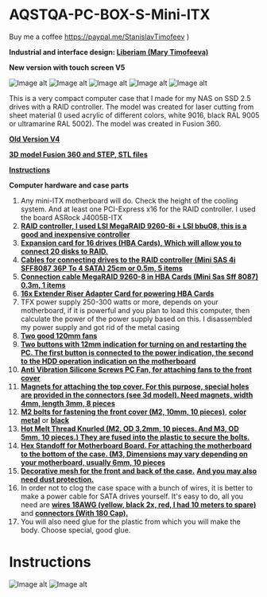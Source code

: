 # AQSTQA-PC-BOX-S-Mini-ITX

Buy me a coffee https://paypal.me/StanislavTimofeev       )

**Industrial and interface design: [Liberiam (Mary Timofeeva)](https://www.linkedin.com/in/marija-timofeeva-184484382/)**

**New version with touch screen V5**

![Image alt](https://github.com/stiamon77/AQSTQA-PC-BOX-S-Mini-ITX/blob/main/Img/AQSTQA_PC_BOX_S%2B_B_Mini-ITX_v5_1sm.jpg)
![Image alt](https://github.com/stiamon77/AQSTQA-PC-BOX-S-Mini-ITX/blob/main/Img/pcv5.jpg)
![Image alt](https://github.com/stiamon77/AQSTQA-PC-BOX-S-Mini-ITX/blob/main/Img/AQSTQA_PC_BOX_S%2B_B_Mini-ITX_v5_3sm.jpg)
![Image alt](https://github.com/stiamon77/AQSTQA-PC-BOX-S-Mini-ITX/blob/main/Img/AQSTQA_PC_BOX_S%2B_B_Mini-ITX_v5_2homesm.jpg)
![Image alt](https://github.com/stiamon77/AQSTQA-PC-BOX-S-Mini-ITX/blob/main/Img/AQSTQA_PC_BOX_S%2B_B_Mini-ITX_v5_1homesm.jpg)

This is a very compact computer case that I made for my NAS on SSD 2.5 drives with a RAID controller.
The model was created for laser cutting from sheet material (I used acrylic of different colors, white 9016, black RAL 9005 or ultramarine RAL 5002).
The model was created in Fusion 360.

[**Old Version V4**](https://github.com/stiamon77/PC-Mini-Box-v4-24ssd-2.5-NAS)

[**3D model Fusion 360 and STEP, STL files**](https://github.com/stiamon77/AQSTQA-PC-BOX-S-Mini-ITX/tree/main/Model)

[**Instructions**](#instructions)

**Computer hardware and case parts**

1. Any mini-ITX motherboard will do. Check the height of the cooling system. And at least one PCI-Express x16 for the RAID controller. I used the board ASRock J4005B-ITX
2. [**RAID controller, I used LSI MegaRAID 9260-8i + LSI bbu08, this is a good and inexpensive controller**](https://s.click.aliexpress.com/e/_mN7rkys)
3. [**Expansion card for 16 drives (HBA Cards), Which will allow you to connect 20 disks to RAID.**](https://s.click.aliexpress.com/e/_oCTe7vc)
4. [**Cables for connecting drives to the RAID controller (Mini SAS 4i SFF8087 36P To 4 SATA) 25cm or 0.5m, 5 items**](https://s.click.aliexpress.com/e/_m0wkBo8)
5. [**Connection cable MegaRAID 9260-8 in HBA Cards (Mini Sas Sff 8087) 0.3m, 1 items**](https://s.click.aliexpress.com/e/_mPbJIv6)
6. [**16x Extender Riser Adapter Card for powering HBA Cards**](https://s.click.aliexpress.com/e/_omNainU)
7. TFX power supply 250-300 watts or more, depends on your motherboard, if it is powerful and you plan to load this computer, then calculate the power of the power supply based on this. I disassembled my power supply and got rid of the metal casing
8. [**Two good 120mm fans**](https://s.click.aliexpress.com/e/_olfPU1C)
9. [**Two buttons with 12mm indication for turning on and restarting the PC. The first button is connected to the power indication, the second to the HDD operation indication on the motherboard**](https://s.click.aliexpress.com/e/_opKHAS2)
10. [**Anti Vibration Silicone Screws PC Fan, for attaching fans to the front cover**](https://s.click.aliexpress.com/e/_mqwq2zE)
11. [**Magnets for attaching the top cover. For this purpose, special holes are provided in the connectors (see 3d model). Need magnets, width 4mm, length 3mm, 8 pieces**](https://s.click.aliexpress.com/e/_okThaLU)
12. [**M2 bolts for fastening the front cover (M2, 10mm, 10 pieces)**](https://s.click.aliexpress.com/e/_mNhPjba), [**color metal**](https://s.click.aliexpress.com/e/_mNhPjba) or [**black**](https://s.click.aliexpress.com/e/_mKz7Iay)
13. [**Hot Melt Thread Knurled (M2, OD 3,2mm, 10 pieces. And M3, OD 5mm, 10 pieces.) They are fused into the plastic to secure the bolts.**](https://s.click.aliexpress.com/e/_EycOUV1)
14. [**Hex Standoff for Motherboard Board. For attaching the motherboard to the bottom of the case. (M3, Dimensions may vary depending on your motherboard, usually 6mm, 10 pieces**](https://s.click.aliexpress.com/e/_oCelR1y)
15. [**Decorative mesh for the front and back of the case.**](https://s.click.aliexpress.com/e/_onzry1C) [**And you may also need dust protection.**](https://s.click.aliexpress.com/e/_okZUZ0w)
16. In order not to clog the case space with a bunch of wires, it is better to make a power cable for SATA drives yourself. It's easy to do, all you need are [**wires 18AWG (yellow, black 2x, red, I had 10 meters to spare)**](https://s.click.aliexpress.com/e/_mqA43wY) and [**connectors (With 180 Cap).**](https://s.click.aliexpress.com/e/_mPAv6ti)
17. You will also need glue for the plastic from which you will make the body. Choose special, good glue.

# <a name="instructions">Instructions</a>

![Image alt](https://github.com/stiamon77/AQSTQA-PC-BOX-S-Mini-ITX/blob/main/Img/manual/sassm.jpg)
![Image alt](https://github.com/stiamon77/AQSTQA-PC-BOX-S-Mini-ITX/blob/main/Img/manual/sas2sm.jpg)
